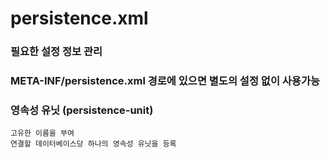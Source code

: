 # persistence.xml
### 필요한 설정 정보 관리

### META-INF/persistence.xml 경로에 있으면 별도의 설정 없이 사용가능

### 영속성 유닛 (persistence-unit)
    고유한 이름을 부여 
    연결할 데이터베이스당 하나의 영속성 유닛을 등록
